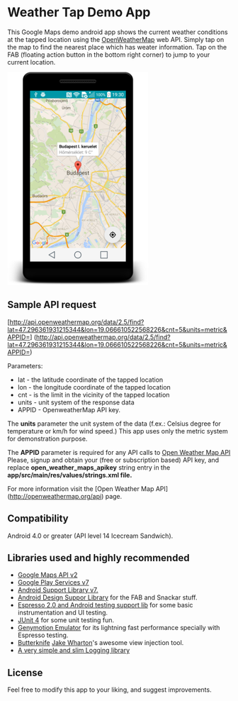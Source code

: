Weather Tap Demo App
====================

This Google Maps demo android app shows the current weather conditions at the tapped location using the [OpenWeatherMap](http://openweathermap.org) web API.
Simply tap on the map to find the nearest place which has weater information. Tap on the FAB (floating action button in the bottom right corner) to jump to your current location.

<img src="screenshot_main.png" height="480"/>

Sample API request
------------------
[http://api.openweathermap.org/data/2.5/find?lat=47.296361931215344&lon=19.066610522568226&cnt=5&units=metric&APPID=<openwearher-apy-key>]
(http://api.openweathermap.org/data/2.5/find?lat=47.296361931215344&lon=19.066610522568226&cnt=5&units=metric&APPID=<openwearher-apy-key>)

Parameters:

* lat - the latitude coordinate of the tapped location
* lon - the longitude coordinate of the tapped location
* cnt - is the limit in the vicinity of the tapped location
* units - unit system of the response data
* APPID - OpenweatherMap API key.

The __units__ parameter the unit system of the data (f.ex.: Celsius degree for temperature or km/h for
wind speed.) This app uses only the metric system for demonstration purpose.

The __APPID__ parameter is required for any API calls to [Open Weather Map API](http://openweathermap.org/appid)
Please, signup and obtain your (free or subscription based) API key, and replace __open_weather_maps_apikey__ 
string entry in the __app/src/main/res/values/strings.xml file.__

For more information visit the [Open Weather Map API]
(http://openweathermap.org/api) page.

Compatibility
-------------
Android 4.0 or greater (API level 14 Icecream Sandwich).

Libraries used and highly recommended
-------------------------------------
- [Google Maps API v2](https://developers.google.com/maps/documentation/android/)
- [Google Play Services v7](https://developers.google.com/android/guides/overview)
- [Android Support Library v7.](http://developer.android.com/tools/support-library/index.html)
- [Android Design Suppor Library](http://android-developers.blogspot.hu/2015/05/android-design-support-library.html) for the FAB and Snackar stuff.
- [Espresso 2.0 and Android testing support lib](https://developer.android.com/training/testing/ui-testing/espresso-testing.html) for some basic instrumentation and UI testing.
- [JUnit 4](http://www.junit.org) for some unit testing fun.
- [Genymotion Emulator](https://www.genymotion.com) for its lightning fast performance specially with Espresso testing.
- [Butterknife](http://jakewharton.github.io/butterknife/) [Jake Wharton](https://github.com/JakeWharton)'s awesome view injection tool.
- [A very simple and slim Logging library](https://github.com/zserge/log)

License
-------
Feel free to modify this app to your liking, and suggest improvements.
